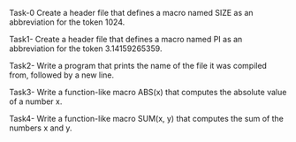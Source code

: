 Task-0 Create a header file that defines a macro named SIZE as an abbreviation for the token 1024.

Task1- Create a header file that defines a macro named PI as an abbreviation for the token 3.14159265359.

Task2- Write a program that prints the name of the file it was compiled from, followed by a new line.

Task3- Write a function-like macro ABS(x) that computes the absolute value of a number x.

Task4- Write a function-like macro SUM(x, y) that computes the sum of the numbers x and y.
